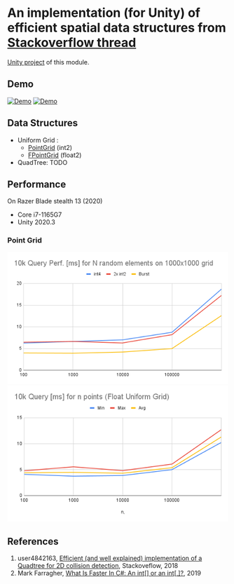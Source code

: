 # An implementation (for Unity) of efficient spatial data structures from [Stackoverflow thread](https://stackoverflow.com/questions/41946007/efficient-and-well-explained-implementation-of-a-quadtree-for-2d-collision-det#)

[Unity project](https://github.com/nobnak/Test-EffSpaceUnity) of this module.

## Demo
[![Demo](http://img.youtube.com/vi/0fxcMapOaBQ/hqdefault.jpg)](https://www.youtube.com/shorts/0fxcMapOaBQ)
[![Demo](http://img.youtube.com/vi/_xvoNZ3kExc/hqdefault.jpg)](https://www.youtube.com/shorts/_xvoNZ3kExc)

## Data Structures
- Uniform Grid : 
  - [PointGrid](Runtime/Models/PointGrid.cs) (int2) 
  - [FPointGrid](Runtime/Models/FPointGrid.cs) (float2) 
- QuadTree: TODO

## Performance
On Razer Blade stealth 13 (2020)
- Core i7-1165G7
- Unity 2020.3

### Point Grid
![Point Grid perf.](Images/PointGrid01.png)
![Float Point Grid perf.](Images/FPointGrid01.png)

## References
1. user4842163, [Efficient (and well explained) implementation of a Quadtree for 2D collision detection](https://stackoverflow.com/questions/41946007/efficient-and-well-explained-implementation-of-a-quadtree-for-2d-collision-det# ), Stackoveflow, 2018
2. Mark Farragher, [What Is Faster In C#: An int[] or an int[,]?](https://mdfarragher.medium.com/high-performance-arrays-in-c-2d55c04d37b5), 2019
